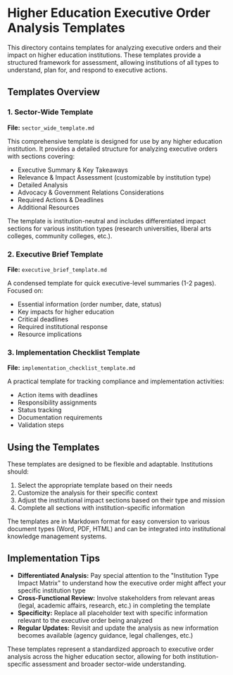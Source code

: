 # Higher Education Executive Order Analysis Templates

This directory contains templates for analyzing executive orders and their impact on higher education institutions. These templates provide a structured framework for assessment, allowing institutions of all types to understand, plan for, and respond to executive actions.

## Templates Overview

### 1. Sector-Wide Template
**File:** `sector_wide_template.md`

This comprehensive template is designed for use by any higher education institution. It provides a detailed structure for analyzing executive orders with sections covering:

- Executive Summary & Key Takeaways
- Relevance & Impact Assessment (customizable by institution type)
- Detailed Analysis
- Advocacy & Government Relations Considerations
- Required Actions & Deadlines
- Additional Resources

The template is institution-neutral and includes differentiated impact sections for various institution types (research universities, liberal arts colleges, community colleges, etc.).

### 2. Executive Brief Template
**File:** `executive_brief_template.md`

A condensed template for quick executive-level summaries (1-2 pages). Focused on:

- Essential information (order number, date, status)
- Key impacts for higher education
- Critical deadlines
- Required institutional response
- Resource implications

### 3. Implementation Checklist Template
**File:** `implementation_checklist_template.md`

A practical template for tracking compliance and implementation activities:

- Action items with deadlines
- Responsibility assignments
- Status tracking
- Documentation requirements
- Validation steps

## Using the Templates

These templates are designed to be flexible and adaptable. Institutions should:

1. Select the appropriate template based on their needs
2. Customize the analysis for their specific context
3. Adjust the institutional impact sections based on their type and mission
4. Complete all sections with institution-specific information

The templates are in Markdown format for easy conversion to various document types (Word, PDF, HTML) and can be integrated into institutional knowledge management systems.

## Implementation Tips

- **Differentiated Analysis:** Pay special attention to the "Institution Type Impact Matrix" to understand how the executive order might affect your specific institution type
- **Cross-Functional Review:** Involve stakeholders from relevant areas (legal, academic affairs, research, etc.) in completing the template
- **Specificity:** Replace all placeholder text with specific information relevant to the executive order being analyzed
- **Regular Updates:** Revisit and update the analysis as new information becomes available (agency guidance, legal challenges, etc.)

These templates represent a standardized approach to executive order analysis across the higher education sector, allowing for both institution-specific assessment and broader sector-wide understanding.